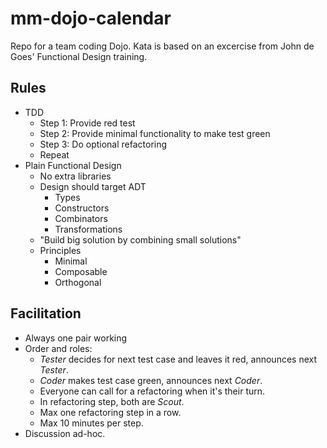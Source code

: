 # mm-dojo-calendar
Repo for a team coding Dojo. Kata is based on an excercise from John de Goes' Functional Design training.

## Rules
- TDD
  - Step 1: Provide red test
  - Step 2: Provide minimal functionality to make test green
  - Step 3: Do optional refactoring
  - Repeat
- Plain Functional Design
  - No extra libraries
  - Design should target ADT
    - Types
    - Constructors
    - Combinators
    - Transformations
  - "Build big solution by combining small solutions"
  - Principles
    - Minimal
    - Composable
    - Orthogonal
  
## Facilitation
- Always one pair working
- Order and roles:
  - *Tester* decides for next test case and leaves it red, announces next *Tester*.
  - *Coder* makes test case green, announces next *Coder*.
  - Everyone can call for a refactoring when it's their turn.
  - In refactoring step, both are *Scout*.
  - Max one refactoring step in a row.
  - Max 10 minutes per step.
- Discussion ad-hoc.